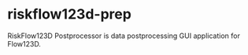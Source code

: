 riskflow123d-prep
=================

RiskFlow123D Postprocessor is data postprocessing GUI application for Flow123D. 
